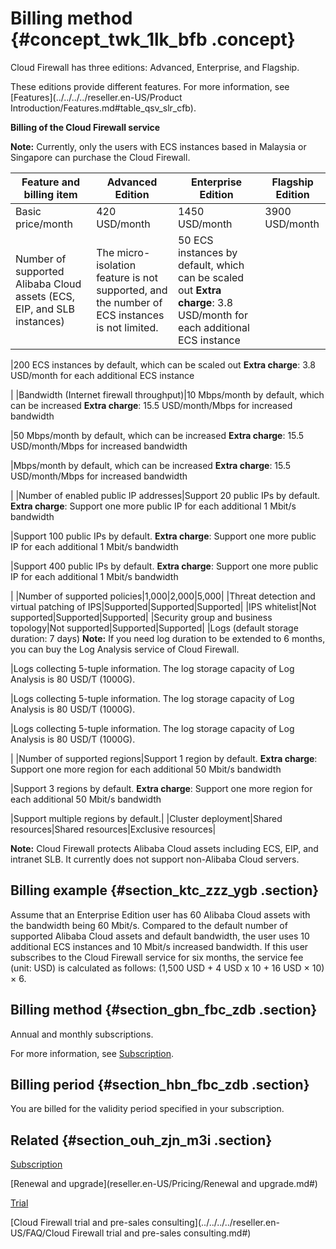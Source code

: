 # Billing method {#concept_twk_1lk_bfb .concept}

Cloud Firewall has three editions: Advanced, Enterprise, and Flagship.

These editions provide different features. For more information, see [Features](../../../../reseller.en-US/Product Introduction/Features.md#table_qsv_slr_cfb).

**Billing of the Cloud Firewall service**

**Note:** Currently, only the users with ECS instances based in Malaysia or Singapore can purchase the Cloud Firewall.

|Feature and billing item|Advanced Edition|Enterprise Edition|Flagship Edition|
|------------------------|----------------|------------------|----------------|
|Basic price/month|420 USD/month|1450 USD/month|3900 USD/month|
|Number of supported Alibaba Cloud assets \(ECS, EIP, and SLB instances\)|The micro-isolation feature is not supported, and the number of ECS instances is not limited.|50 ECS instances by default, which can be scaled out **Extra charge**: 3.8 USD/month for each additional ECS instance

 |200 ECS instances by default, which can be scaled out **Extra charge**: 3.8 USD/month for each additional ECS instance

 |
|Bandwidth \(Internet firewall throughput\)|10 Mbps/month by default, which can be increased **Extra charge**: 15.5 USD/month/Mbps for increased bandwidth

 |50 Mbps/month by default, which can be increased **Extra charge**: 15.5 USD/month/Mbps for increased bandwidth

 |Mbps/month by default, which can be increased **Extra charge**: 15.5 USD/month/Mbps for increased bandwidth

 |
|Number of enabled public IP addresses|Support 20 public IPs by default. **Extra charge**: Support one more public IP for each additional 1 Mbit/s bandwidth

 |Support 100 public IPs by default. **Extra charge**: Support one more public IP for each additional 1 Mbit/s bandwidth

 |Support 400 public IPs by default. **Extra charge**: Support one more public IP for each additional 1 Mbit/s bandwidth

 |
|Number of supported policies|1,000|2,000|5,000|
|Threat detection and virtual patching of IPS|Supported|Supported|Supported|
|IPS whitelist|Not supported|Supported|Supported|
|Security group and business topology|Not supported|Supported|Supported|
|Logs \(default storage duration: 7 days\) **Note:** If you need log duration to be extended to 6 months, you can buy the Log Analysis service of Cloud Firewall.

 |Logs collecting 5-tuple information. The log storage capacity of Log Analysis is 80 USD/T \(1000G\).

 |Logs collecting 5-tuple information. The log storage capacity of Log Analysis is 80 USD/T \(1000G\).

 |Logs collecting 5-tuple information. The log storage capacity of Log Analysis is 80 USD/T \(1000G\).

 |
|Number of supported regions|Support 1 region by default. **Extra charge**: Support one more region for each additional 50 Mbit/s bandwidth

 |Support 3 regions by default. **Extra charge**: Support one more region for each additional 50 Mbit/s bandwidth

 |Support multiple regions by default.|
|Cluster deployment|Shared resources|Shared resources|Exclusive resources|

**Note:** Cloud Firewall protects Alibaba Cloud assets including ECS, EIP, and intranet SLB. It currently does not support non-Alibaba Cloud servers.

## Billing example {#section_ktc_zzz_ygb .section}

Assume that an Enterprise Edition user has 60 Alibaba Cloud assets with the bandwidth being 60 Mbit/s. Compared to the default number of supported Alibaba Cloud assets and default bandwidth, the user uses 10 additional ECS instances and 10 Mbit/s increased bandwidth. If this user subscribes to the Cloud Firewall service for six months, the service fee \(unit: USD\) is calculated as follows: \(1,500 USD + 4 USD x 10 + 16 USD × 10\) × 6.

## Billing method {#section_gbn_fbc_zdb .section}

Annual and monthly subscriptions.

For more information, see [Subscription](reseller.en-US/Pricing/Subscription.md#ol_vyl_1sf_cfb).

## Billing period {#section_hbn_fbc_zdb .section}

You are billed for the validity period specified in your subscription.

## Related {#section_ouh_zjn_m3i .section}

[Subscription](reseller.en-US/Pricing/Subscription.md#)

[Renewal and upgrade](reseller.en-US/Pricing/Renewal and upgrade.md#)

[Trial](reseller.en-US/Pricing/Trial.md#)

[Cloud Firewall trial and pre-sales consulting](../../../../reseller.en-US/FAQ/Cloud Firewall trial and pre-sales consulting.md#)

